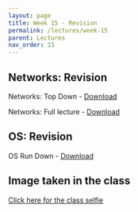 ```yaml
---
layout: page
title: Week 15 - Revision
permalink: /lectures/week-15
parent: Lectures
nav_order: 15
---
```


## Networks: Revision
Networks: Top Down - [Download](https://karthikv1392.github.io/cs3301_osn/slides/OSN_L25_Networks_full.pdf)

Networks: Full lecture - [Download](https://karthikv1392.github.io/cs3301_osn/slides/OSN_Lfull_Network_full.pdf)

## OS: Revision
OS Run Down - [Download](https://karthikv1392.github.io/cs3301_osn/slides/OSN_L26_OS_full.pdf)

## Image taken in the class

[Click here for the class selfie](https://karthikv1392.github.io/cs3301_osn/assets/images/class_selfie.jpg)
